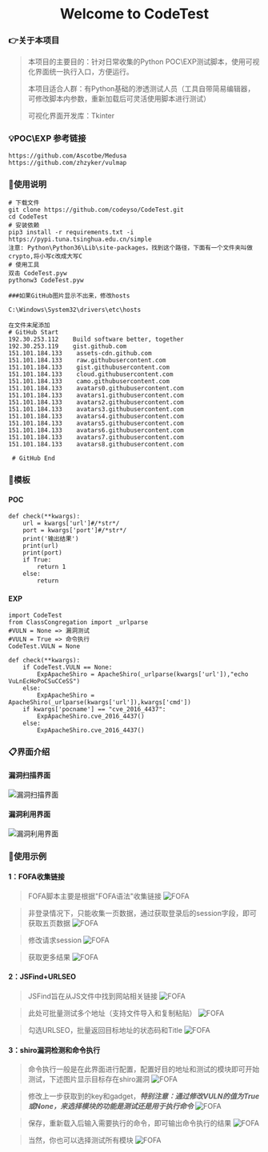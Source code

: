 <h1 align="center" >Welcome to CodeTest</h1>


### :point_right:关于本项目

>本项目的主要目的：针对日常收集的Python POC\EXP测试脚本，使用可视化界面统一执行入口，方便运行。
>
>本项目适合人群：有Python基础的渗透测试人员（工具自带简易编辑器，可修改脚本内参数，重新加载后可灵活使用脚本进行测试）
>
>可视化界面开发库：Tkinter


### :bulb:POC\EXP 参考链接

```
https://github.com/Ascotbe/Medusa
https://github.com/zhzyker/vulmap
```


### :book:使用说明

```
# 下载文件
git clone https://github.com/codeyso/CodeTest.git
cd CodeTest
# 安装依赖
pip3 install -r requirements.txt -i https://pypi.tuna.tsinghua.edu.cn/simple
注意: Python\Python36\Lib\site-packages，找到这个路径，下面有一个文件夹叫做crypto,将小写c改成大写C
# 使用工具
双击 CodeTest.pyw
pythonw3 CodeTest.pyw

###如果GitHub图片显示不出来，修改hosts

C:\Windows\System32\drivers\etc\hosts

在文件末尾添加
# GitHub Start 
192.30.253.112    Build software better, together 
192.30.253.119    gist.github.com
151.101.184.133    assets-cdn.github.com
151.101.184.133    raw.githubusercontent.com
151.101.184.133    gist.githubusercontent.com
151.101.184.133    cloud.githubusercontent.com
151.101.184.133    camo.githubusercontent.com
151.101.184.133    avatars0.githubusercontent.com
151.101.184.133    avatars1.githubusercontent.com
151.101.184.133    avatars2.githubusercontent.com
151.101.184.133    avatars3.githubusercontent.com
151.101.184.133    avatars4.githubusercontent.com
151.101.184.133    avatars5.githubusercontent.com
151.101.184.133    avatars6.githubusercontent.com
151.101.184.133    avatars7.githubusercontent.com
151.101.184.133    avatars8.githubusercontent.com

 # GitHub End
```


### :checkered_flag:模板
#### POC

```
def check(**kwargs):
	url = kwargs['url']#/*str*/
	port = kwargs['port']#/*str*/
	print('输出结果')
	print(url)
	print(port)
	if True:
		return 1
	else:
		return
```


#### EXP

```
import CodeTest
from ClassCongregation import _urlparse
#VULN = None => 漏洞测试
#VULN = True => 命令执行
CodeTest.VULN = None

def check(**kwargs):
    if CodeTest.VULN == None:
        ExpApacheShiro = ApacheShiro(_urlparse(kwargs['url']),"echo VuLnEcHoPoCSuCCeSS")
    else:
        ExpApacheShiro = ApacheShiro(_urlparse(kwargs['url']),kwargs['cmd'])
    if kwargs['pocname'] == "cve_2016_4437":
        ExpApacheShiro.cve_2016_4437()
    else:
        ExpApacheShiro.cve_2016_4437()
```


### :clipboard:界面介绍
#### 漏洞扫描界面
![漏洞扫描界面](https://github.com/codeyso/CodeTest/blob/master/img/1.png "漏洞扫描界面")

#### 漏洞利用界面
![漏洞利用界面](https://github.com/codeyso/CodeTest/blob/master/img/2.png "漏洞利用界面")


### :open_file_folder:使用示例
#### 1：FOFA收集链接
>FOFA脚本主要是根据"FOFA语法"收集链接
![FOFA](https://github.com/codeyso/CodeTest/blob/master/img/3.png "FOFA")

>非登录情况下，只能收集一页数据，通过获取登录后的session字段，即可获取五页数据
![FOFA](https://github.com/codeyso/CodeTest/blob/master/img/4.png "FOFA")

>修改请求session
![FOFA](https://github.com/codeyso/CodeTest/blob/master/img/5.png "FOFA")

>获取更多结果
![FOFA](https://github.com/codeyso/CodeTest/blob/master/img/6.png "FOFA")


#### 2：JSFind+URLSEO
>JSFind旨在从JS文件中找到网站相关链接
![FOFA](https://github.com/codeyso/CodeTest/blob/master/img/7.png "FOFA")

>此处可批量测试多个地址（支持文件导入和复制粘贴）
![FOFA](https://github.com/codeyso/CodeTest/blob/master/img/8.png "FOFA")

>勾选URLSEO，批量返回目标地址的状态码和Title
![FOFA](https://github.com/codeyso/CodeTest/blob/master/img/9.png "FOFA")



#### 3：shiro漏洞检测和命令执行
>命令执行一般是在此界面进行配置，配置好目的地址和测试的模块即可开始测试，下述图片显示目标存在shiro漏洞
![FOFA](https://github.com/codeyso/CodeTest/blob/master/img/10.png "FOFA")

>修改上一步获取到的key和gadget，***特别注意：通过修改VULN的值为True或None，来选择模块的功能是测试还是用于执行命令***
![FOFA](https://github.com/codeyso/CodeTest/blob/master/img/11.png "FOFA")

>保存，重新载入后输入需要执行的命令，即可输出命令执行的结果
![FOFA](https://github.com/codeyso/CodeTest/blob/master/img/12.png "FOFA")

>当然，你也可以选择测试所有模块
![FOFA](https://github.com/codeyso/CodeTest/blob/master/img/13.png "FOFA")

